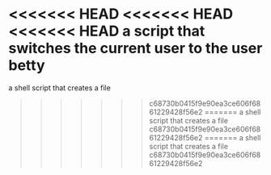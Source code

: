 <<<<<<< HEAD
<<<<<<< HEAD
<<<<<<< HEAD
a script that switches the current user to the user betty
=======
a shell script that creates a file
>>>>>>> c68730b0415f9e90ea3ce606f6861229428f56e2
=======
a shell script that creates a file
>>>>>>> c68730b0415f9e90ea3ce606f6861229428f56e2
=======
a shell script that creates a file
>>>>>>> c68730b0415f9e90ea3ce606f6861229428f56e2
